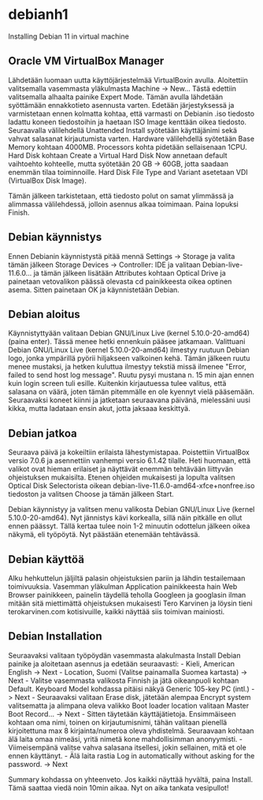 # debianh1
Installing Debian 11 in virtual machine

## Oracle VM VirtualBox Manager

Lähdetään luomaan uutta käyttöjärjestelmää VirtualBoxin avulla. Aloitettiin valitsemalla vasemmasta yläkulmasta Machine -> New...
Tästä edettiin valitsemalla alhaalta painike Expert Mode. Tämän avulla lähdetään syöttämään ennakkotieto asennusta varten. 
Edetään järjestyksessä ja varmistetaan ennen kolmatta kohtaa, että varmasti on Debianin .iso tiedosto ladattu koneen tiedostoihin ja haetaan ISO Image kenttään oikea tiedosto. Seuraavalla välilehdellä Unattended Install syötetään käyttäjänimi sekä vahvat salasanat kirjautumista varten. 
Hardware välilehdellä syötetään Base Memory kohtaan 4000MB. Processors kohta pidetään sellaisenaan 1CPU. 
Hard Disk kohtaan Create a Virtual Hard Disk Now annetaan default vaihtoehto kohteelle, mutta syötetään 20 GB -> 60GB, jotta saadaan enemmän tilaa toiminnoille. 
Hard Disk File Type and Variant asetetaan VDI (VirtualBox Disk Image). 

Tämän jälkeen tarkistetaan, että tiedosto polut on samat ylimmässä ja alimmassa välilehdessä, jolloin asennus alkaa toimimaan. Paina lopuksi Finish. 

## Debian käynnistys

Ennen Debianin käynnistystä pitää mennä Settings -> Storage ja valita tämän jälkeen Storage Devices -> Controller: IDE ja valitaan Debian-live-11.6.0... ja tämän jälkeen lisätään Attributes kohtaan Optical Drive ja painetaan vetovalikon päässä olevasta cd painikkeesta oikea optinen asema. Sitten painetaan OK ja käynnistetään Debian. 

## Debian aloitus

Käynnistyttyään valitaan Debian GNU/Linux Live (kernel 5.10.0-20-amd64) (paina enter). Tässä menee hetki ennenkuin pääsee jatkamaan. Valittuani Debian GNU/Linux Live (kernel 5.10.0-20-amd64) ilmestyy ruutuun Debian logo, jonka ympärillä pyörii hiljakseen valkoinen kehä. Tämän jälkeen ruutu menee mustaksi, ja hetken kuluttua ilmestyy tekstiä missä ilmenee "Error, failed to send host log message". Ruutu pysyi mustana n. 15 min ajan ennen kuin login screen tuli esille. Kuitenkin kirjautuessa tulee valitus, että salasana on väärä, joten tämän pitemmälle en ole kyennyt vielä pääsemään. Seuraavaksi koneet kiinni ja jatketaan seuraavana päivänä, mielessäni uusi kikka, mutta ladataan ensin akut, jotta jaksaaa keskittyä. 

## Debian jatkoa

Seuraava päivä ja kokeiltiin erilaista lähestymistapaa. Poistettiin VirtualBox versio 7.0.6 ja asennettiin vanhempi versio 6.1.42 tilalle. 
Heti huomaan, että valikot ovat hieman erilaiset ja näyttävät enemmän tehtävään liittyvän ohjeistuksen mukaisilta. Etenen ohjeiden mukaisesti ja lopulta valitsen Optical Disk Selectorista oikean debian-live-11.6.0-amd64-xfce+nonfree.iso tiedoston ja valitsen Choose ja tämän jälkeen Start. 

Debian käynnistyy ja valitsen menu valikosta Debian GNU/Linux Live (kernel 5.10.0-20-amd64). Nyt jännistys kävi korkealla, sillä näin pitkälle en ollut ennen päässyt. Tällä kertaa tulee noin 1-2 minuutin odottelun jälkeen oikea näkymä, eli työpöytä. Nyt päästään etenemään tehtävässä. 

## Debian käyttöä

Alku hehkuttelun jäljiltä palasin ohjeistuksien pariin ja lähdin testailemaan toimivuuksia. Vasemman yläkulman Application painikkeesta hain Web Browser painikkeen, painelin täydellä teholla Googleen ja googlasin ilman mitään sitä miettimättä ohjeistuksen mukaisesti Tero Karvinen ja löysin tieni terokarvinen.com kotisivuille, kaikki näyttää siis toimivan mainiosti. 

## Debian Installation

Seuraavaksi valitaan työpöydän vasemmasta alakulmasta Install Debian painike ja aloitetaan asennus ja edetään seuraavasti:
    - Kieli, American English -> Next
    - Location, Suomi (Valitse painamalla Suomea kartasta) -> Next 
    - Valitse vasemmasta valikosta Finnish ja jätä oikeanpuoli kohtaan Default. Keyboard Model kohdassa pitäisi näkyä Generic 105-key PC (intl.) -> Next 
    - Seuraavaksi valitaan Erase disk, jätetään alempaa Encrypt system valitsematta ja alimpana oleva valikko Boot loader location valitaan Master Boot Record... -> Next
    - Sitten täytetään käyttäjätietoja. Ensimmäiseen kohtaan oma nimi, toinen on kirjautumisnimi, tähän valitaan pienellä kirjoitettuna max 8 kirjainta/numeroa oleva yhdistelmä. Seuraavaan kohtaan älä laita omaa nimeäsi, yritä nimetä kone mahdollisimman anonyymisti. 
    - Viimeisempänä valitse vahva salasana itsellesi, jokin sellainen, mitä et ole ennen käyttänyt.
    - Älä laita rastia Log in automatically without asking for the password. -> Next
    
Summary kohdassa on yhteenveto. Jos kaikki näyttää hyvältä, paina Install. Tämä saattaa viedä noin 10min aikaa. Nyt on aika tankata vesipullot!



